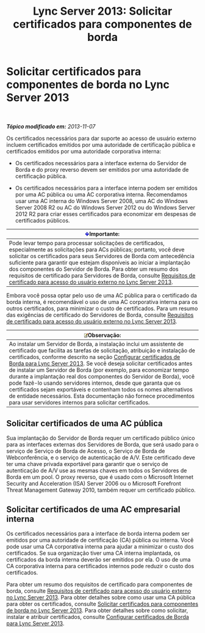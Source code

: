 ﻿---
title: 'Lync Server 2013: Solicitar certificados para componentes de borda'
TOCTitle: Solicitar certificados para componentes de borda
ms:assetid: 8c72b877-febc-428f-89dc-389e7a7ac849
ms:mtpsurl: https://technet.microsoft.com/pt-br/library/Gg398708(v=OCS.15)
ms:contentKeyID: 49307413
ms.date: 05/19/2016
mtps_version: v=OCS.15
ms.translationtype: HT
---

# Solicitar certificados para componentes de borda no Lync Server 2013

 

_**Tópico modificado em:** 2013-11-07_

Os certificados necessários para dar suporte ao acesso de usuário externo incluem certificados emitidos por uma autoridade de certificação pública e certificados emitidos por uma autoridade corporativa interna:

  - Os certificados necessários para a interface externa do Servidor de Borda e do proxy reverso devem ser emitidos por uma autoridade de certificação pública.

  - Os certificados necessários para a interface interna podem ser emitidos por uma AC pública ou uma AC corporativa interna. Recomendamos usar uma AC interna do Windows Server 2008, uma AC do Windows Server 2008 R2 ou AC do Windows Server 2012 ou do Windows Server 2012 R2 para criar esses certificados para economizar em despesas de certificados públicos.

<table>
<thead>
<tr class="header">
<th><img src="images/Gg425939.important(OCS.15).gif" title="important" alt="important" />Importante:</th>
</tr>
</thead>
<tbody>
<tr class="odd">
<td>Pode levar tempo para processar solicitações de certificados, especialmente as solicitações para ACs públicas; portanto, você deve solicitar os certificados para seus Servidores de Borda com antecedência suficiente para garantir que estejam disponíveis ao iniciar a implantação dos componentes do Servidor de Borda. Para obter um resumo dos requisitos de certificado para Servidores de Borda, consulte <a href="lync-server-2013-certificate-requirements-for-external-user-access.md">Requisitos de certificado para acesso do usuário externo no Lync Server 2013</a>.</td>
</tr>
</tbody>
</table>


Embora você possa optar pelo uso de uma AC pública para o certificado da borda interna, é recomendável o uso de uma AC corporativa interna para os outros certificados, para minimizar o custo de certificados. Para um resumo das exigências de certificado do Servidores de Borda, consulte [Requisitos de certificado para acesso do usuário externo no Lync Server 2013](lync-server-2013-certificate-requirements-for-external-user-access.md).

<table>
<thead>
<tr class="header">
<th><img src="images/Gg425756.note(OCS.15).gif" title="note" alt="note" />Observação:</th>
</tr>
</thead>
<tbody>
<tr class="odd">
<td>Ao instalar um Servidor de Borda, a instalação inclui um assistente de certificado que facilita as tarefas de solicitação, atribuição e instalação de certificados, conforme descrito na seção <a href="lync-server-2013-set-up-edge-certificates.md">Configurar certificados de Borda para Lync Server 2013</a>. Se você deseja solicitar certificados antes de instalar um Servidor de Borda (por exemplo, para economizar tempo durante a implantação real dos componentes do Servidor de Borda), você pode fazê-lo usando servidores internos, desde que garanta que os certificados sejam exportáveis e contenham todos os nomes alternativos de entidade necessários. Esta documentação não fornece procedimentos para usar servidores internos para solicitar certificados.</td>
</tr>
</tbody>
</table>


## Solicitar certificados de uma AC pública

Sua implantação do Servidor de Borda requer um certificado público único para as interfaces externas dos Servidores de Borda, que será usado para o serviço de Serviço de Borda de Acesso, o Serviço de Borda de Webconferência, e o serviço de autenticação de A/V. Este certificado deve ter uma chave privada exportável para garantir que o serviço de autenticação de A/V use as mesmas chaves em todos os Servidores de Borda em um pool. O proxy reverso, que é usado com o Microsoft Internet Security and Acceleration (ISA) Server 2006 ou o Microsoft Forefront Threat Management Gateway 2010, também requer um certificado público.

## Solicitar certificados de uma AC empresarial interna

Os certificados necessários para a interface de borda interna podem ser emitidos por uma autoridade de certificação (CA) pública ou interna. Você pode usar uma CA corporativa interna para ajudar a minimizar o custo dos certificados. Se sua organização tiver uma CA interna implantada, os certificados da borda interna deverão ser emitidos por ela. O uso de uma CA corporativa interna para certificados internos pode reduzir o custo dos certificados.

Para obter um resumo dos requisitos de certificado para componentes de borda, consulte [Requisitos de certificado para acesso do usuário externo no Lync Server 2013](lync-server-2013-certificate-requirements-for-external-user-access.md). Para obter detalhes sobre como usar uma CA pública para obter os certificados, consulte [Solicitar certificados para componentes de borda no Lync Server 2013](lync-server-2013-request-certificates-for-edge-components.md). Para obter detalhes sobre como solicitar, instalar e atribuir certificados, consulte [Configurar certificados de Borda para Lync Server 2013](lync-server-2013-set-up-edge-certificates.md).

